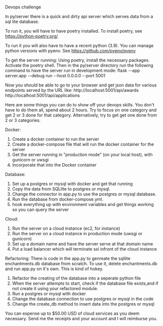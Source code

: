 Devops challenge

In py/server there is a quick and dirty api server which serves data from a sql lite database. 

To run it, you will have to have poetry installed. To install poetry, see https://python-poetry.org/

To run it you will also have to have a recent python (3.9). You can manage python versions with pyenv. See https://github.com/pyenv/pyenv

To get the server running:
Using poetry, install the necessary packages. Activate the poetry shell. 
Then in the py/server directory run the following command to have the server run in development mode:
flask --app server.app --debug run --host 0.0.0.0 --port 5001

Now you should be able to go to your browser and get json data for various endpoints served by the URL like:
http://localhost:5001/api/awards
http://localhost:5001/api/applications

Here are some things you can do to show off your devops skills. You don't have to do them all, spend about 2 hours. 
Try to focus on one category and get 2 or 3 done for that category.
Alternatively, try to get get one done from 2 or 3 categories.

Docker:
1. Create a docker container to run the server
2. Create a docker-compose file that will run the docker container for the server
3. Get the server running in "production mode" (on your local host), with gunicorn or uwsgi
4. Incorporate that into the Docker container

Database:
1. Set up a postgres or mysql with docker and get that running
2. Copy the data from SQLlite to postgres or mysql. 
3. Change the connector in app.py to use the postgres or mysql database. 
4. Run the database from docker-compose.yml. 
5. hook everything up with environment variables and get things working so you can query the server 

Cloud:
1. Run the server on a cloud instance (ec2, for instance)
2. Run the server on a cloud instance in production mode (uwsgi or gunicorn) 
3. Set up a domain name and have the server serve at that domain name
4. Put a load balancer which will terminate ssl infront of the cloud instance

Refactoring:
There is code in the app.py to genreate the sqllite enchantments.db database from scratch. To use it, delete
enchantments.db and run app.py on it's own. This is kind of hokey.
1. Refactor the creating of the database into a seperate python file 
2. When the server attempts to start, check if the database file exists,and if not create it using your refactored module.
3. Run a postgres or mysql with docker 
4. Change the database connection to use postgres or mysql in the code
5. Change the create_db method to insert data into the postgres or mysql 

You can expense up to $50.00 USD of cloud services as you deem necessary. Send me the receipts and your account and I will reimburse you.
